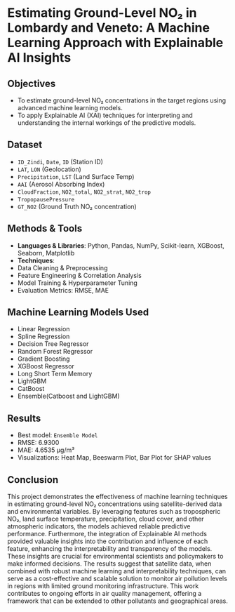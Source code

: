 # Estimating Ground-Level NO₂ in Lombardy and Veneto: A Machine Learning Approach with Explainable AI Insights
## Objectives
  - To estimate ground-level NO₂ concentrations in the target regions using advanced machine learning models.
  - To apply Explainable AI (XAI) techniques for interpreting and understanding the internal workings of the predictive models.
## Dataset
  - `ID_Zindi`, `Date`, `ID` (Station ID)
  - `LAT`, `LON` (Geolocation)
  - `Precipitation`, `LST` (Land Surface Temp)
  - `AAI` (Aerosol Absorbing Index)
  - `CloudFraction`, `NO2_total`, `NO2_strat`, `NO2_trop`
  - `TropopausePressure`
  - `GT_NO2` (Ground Truth NO₂ concentration)
## Methods & Tools
  - **Languages & Libraries**: Python, Pandas, NumPy, Scikit-learn, XGBoost, Seaborn, Matplotlib
  - **Techniques**:
   - Data Cleaning & Preprocessing
   - Feature Engineering & Correlation Analysis
   - Model Training & Hyperparameter Tuning
   - Evaluation Metrics: RMSE, MAE
## Machine Learning Models Used
  - Linear Regression
  - Spline Regression
  - Decision Tree Regressor
  - Random Forest Regressor
  - Gradient Boosting
  - XGBoost Regressor
  - Long Short Term Memory
  - LightGBM
  - CatBoost
  - Ensemble(Catboost and LightGBM)
## Results
  - Best model: `Ensemble Model`
  - RMSE: 6.9300
  - MAE: 4.6535 µg/m³
  - Visualizations: Heat Map, Beeswarm Plot, Bar Plot for SHAP values
## Conclusion
This project demonstrates the effectiveness of machine learning techniques in estimating ground-level NO₂ concentrations using satellite-derived data and environmental variables. By leveraging features such as tropospheric NO₂, land surface temperature, precipitation, cloud cover, and other atmospheric indicators, the models achieved reliable predictive performance. Furthermore, the integration of Explainable AI methods provided valuable insights into the contribution and influence of each feature, enhancing the interpretability and transparency of the models. These insights are crucial for environmental scientists and policymakers to make informed decisions. The results suggest that satellite data, when combined with robust machine learning and interpretability techniques, can serve as a cost-effective and scalable solution to monitor air pollution levels in regions with limited ground monitoring infrastructure. This work contributes to ongoing efforts in air quality management, offering a framework that can be extended to other pollutants and geographical areas.
